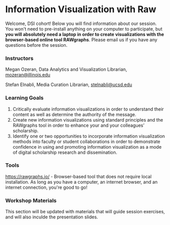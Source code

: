 # Information Visualization with Raw

Welcome, DSI cohort! Below you will find information about our session. You won't need to pre-install anything on your computer to participate, but **you will absolutely need a laptop in order to create visualizations with the browser-based online tool RAWgraphs**. Please email us if you have any questions before the session. 

### Instructors 

Megan Ozeran, Data Analytics and Visualization Librarian, mozeran@illinois.edu

Stefan Elnabli, Media Curation Librarian, stelnabli@ucsd.edu

### Learning Goals
1) Critically evaluate information visualizations in order to understand their content as well as determine the authority of the message.
2) Create new information visualizations using standard principles and the RAWgraphs tool in order to enhance your and your colleagues’ scholarship.
3) Identify one or two opportunities to incorporate information visualization methods into faculty or student collaborations in order to demonstrate confidence in using and promoting information visualization as a mode of digital scholarship research and dissemination.

### Tools
https://rawgraphs.io/ - Browser-based tool that does not require local installation. As long as you have a computer, an internet browser, and an internet connection, you're good to go!
### Workshop Materials
This section will be updated with materials that will guide session exercises, and will also inculde the presentation slides.
